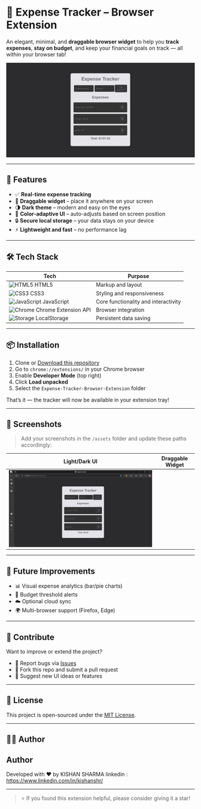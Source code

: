 # 💸 Expense Tracker – Browser Extension

An elegant, minimal, and **draggable browser widget** to help you **track expenses**, **stay on budget**, and keep your financial goals on track — all within your browser tab!

![Expense Tracker](Screenshot.jpeg)

---

## 🚀 Features

- ✅ **Real-time expense tracking**
- 🧲 **Draggable widget** – place it anywhere on your screen
- 🌗 **Dark theme** – modern and easy on the eyes
- 🧠 **Color-adaptive UI** – auto-adjusts based on screen position
- 🔒 **Secure local storage** – your data stays on your device
- ⚡ **Lightweight and fast** – no performance lag

---

## 🛠️ Tech Stack

| Tech        | Purpose                           |
|-------------|-----------------------------------|
| ![HTML5](https://img.icons8.com/color/24/html-5.png) HTML5 | Markup and layout                |
| ![CSS3](https://img.icons8.com/color/24/css3.png) CSS3 | Styling and responsiveness       |
| ![JavaScript](https://img.icons8.com/color/24/javascript.png) JavaScript | Core functionality and interactivity |
| ![Chrome](https://img.icons8.com/fluency/24/chrome.png) Chrome Extension API | Browser integration              |
| ![Storage](https://img.icons8.com/external-flatart-icons-outline-flatarticons/24/external-storage-user-interface-flatart-icons-outline-flatarticons.png) LocalStorage | Persistent data saving            |

---

## 📦 Installation

1. Clone or [Download this repository](https://github.com/Kishan-shr/Expense-Tracker-Browser-Extension/archive/refs/heads/main.zip)
2. Go to `chrome://extensions/` in your Chrome browser
3. Enable **Developer Mode** (top right)
4. Click **Load unpacked**
5. Select the `Expense-Tracker-Browser-Extension` folder

That’s it — the tracker will now be available in your extension tray!

---

## 📸 Screenshots

> Add your screenshots in the `/assets` folder and update these paths accordingly:

| Light/Dark UI | Draggable Widget |
|---------------|------------------|
| ![UI](expense_tracker.gif) 

---

## 🧩 Future Improvements

- 📊 Visual expense analytics (bar/pie charts)
- 🔔 Budget threshold alerts
- ☁️ Optional cloud sync
- 🌍 Multi-browser support (Firefox, Edge)

---

## 🤝 Contribute

Want to improve or extend the project?

- 🐞 Report bugs via [Issues](https://github.com/Kishan-shr/Expense-Tracker-Browser-Extension/issues)
- 🔧 Fork this repo and submit a pull request
- 🎨 Suggest new UI ideas or features

---

## 📄 License

This project is open-sourced under the [MIT License](LICENSE).

---

## 🙋‍♂️ Author

## Author
Developed with ❤️ by KISHAN SHARMA
linkedin : https://www.linkedin.com/in/kishanshr/

---

> ⭐ If you found this extension helpful, please consider giving it a star!
